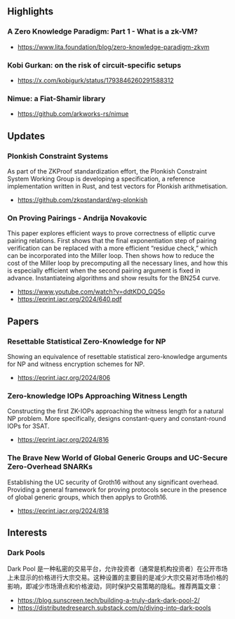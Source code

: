 ## Highlights
### A Zero Knowledge Paradigm: Part 1 - What is a zk-VM?
- https://www.lita.foundation/blog/zero-knowledge-paradigm-zkvm
### Kobi Gurkan: on the risk of circuit-specific setups
- https://x.com/kobigurk/status/1793846260291588312

### Nimue: a Fiat-Shamir library
- https://github.com/arkworks-rs/nimue

## Updates
### Plonkish Constraint Systems
As part of the ZKProof standardization effort, the Plonkish Constraint System Working Group is developing a specification, a reference implementation written in Rust, and test vectors for Plonkish arithmetisation.
- https://github.com/zkpstandard/wg-plonkish

### On Proving Pairings - Andrija Novakovic
This paper explores efficient ways to prove correctness of elliptic curve pairing relations. First shows that the final exponentiation step of pairing verification can be replaced with a more efficient “residue check,” which can be incorporated into the Miller loop. Then shows how to reduce the cost of the Miller loop by precomputing all the necessary lines, and how this is especially efficient when the second pairing argument is fixed in advance. Instantiateing algorithms and show results for the BN254 curve.
- https://www.youtube.com/watch?v=ddtKDO_GQ5o
- https://eprint.iacr.org/2024/640.pdf


## Papers
### Resettable Statistical Zero-Knowledge for NP
Showing an equivalence of resettable statistical zero-knowledge arguments for NP and witness encryption schemes for NP.
- https://eprint.iacr.org/2024/806

### Zero-knowledge IOPs Approaching Witness Length
Constructing the first ZK-IOPs approaching the witness length for a natural NP problem. More specifically, designs constant-query and constant-round IOPs for 3SAT.
- https://eprint.iacr.org/2024/816

### The Brave New World of Global Generic Groups and UC-Secure Zero-Overhead SNARKs
Establishing the UC security of Groth16 without any significant overhead. Providing a general framework for proving protocols secure in the presence of global generic groups, which then applys to Groth16.
- https://eprint.iacr.org/2024/818

## Interests
### Dark Pools
Dark Pool 是一种私密的交易平台，允许投资者（通常是机构投资者）在公开市场上未显示的价格进行大宗交易。这种设置的主要目的是减少大宗交易对市场价格的影响，即减少市场滑点和价格波动，同时保护交易策略的隐私。推荐两篇文章：

- https://blog.sunscreen.tech/building-a-truly-dark-dark-pool-2/
- https://distributedresearch.substack.com/p/diving-into-dark-pools
